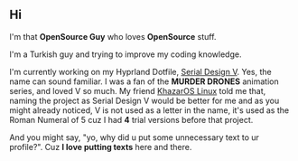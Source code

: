 ## Hi

I'm that **OpenSource Guy** who loves **OpenSource** stuff.

I'm a Turkish guy and trying to improve my coding knowledge.

I'm currently working on my Hyprland Dotfile, [Serial Design V](https://github.com/os-guy/Serial-Design-V).
Yes, the name can sound familiar.
I was a fan of the **MURDER DRONES** animation series, and loved V so much.
My friend [KhazarOS Linux](https://github.com/khazar-os-linux) told me that, naming the project as Serial Design V would be better for me and as you might already noticed, V is not used as a letter in the name, it's used as the Roman Numeral of 5 cuz I had **4** trial versions before that project.

And you might say, "yo, why did u put some unnecessary text to ur profile?".
Cuz **I love putting texts** here and there.
